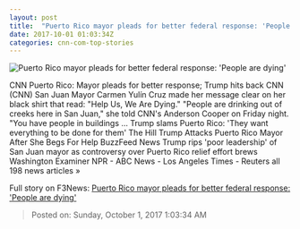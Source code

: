 ```yaml
---
layout: post
title:  "Puerto Rico mayor pleads for better federal response: 'People are dying'"
date: 2017-10-01 01:03:34Z
categories: cnn-com-top-stories
---
```


![Puerto Rico mayor pleads for better federal response: 'People are dying'](http://i2.cdn.cnn.com/cnnnext/dam/assets/170929092649-hurricane-maria-puerto-rico-afermath-09-27-2017-super-tease.jpg)

CNN Puerto Rico: Mayor pleads for better response; Trump hits back CNN (CNN) San Juan Mayor Carmen Yulín Cruz made her message clear on her black shirt that read: "Help Us, We Are Dying." "People are drinking out of creeks here in San Juan," she told CNN's Anderson Cooper on Friday night. "You have people in buildings ... Trump slams Puerto Rico: 'They want everything to be done for them' The Hill Trump Attacks Puerto Rico Mayor After She Begs For Help BuzzFeed News Trump rips 'poor leadership' of San Juan mayor as controversy over Puerto Rico relief effort brews Washington Examiner NPR - ABC News - Los Angeles Times - Reuters all 198 news articles »


Full story on F3News: [Puerto Rico mayor pleads for better federal response: 'People are dying'](http://www.f3nws.com/n/agxAzH)

> Posted on: Sunday, October 1, 2017 1:03:34 AM
